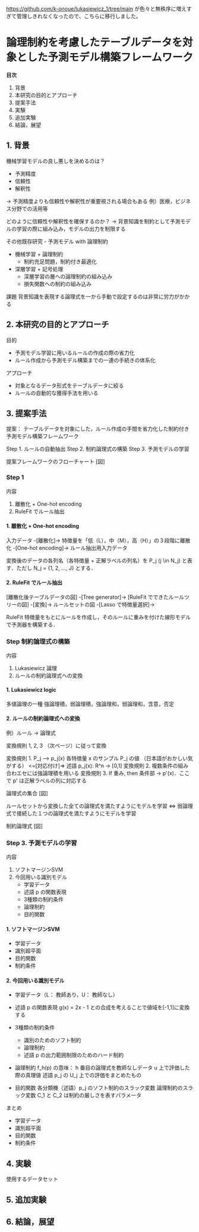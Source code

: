 https://github.com/k-onoue/lukasiewicz_1/tree/main が色々と無秩序に増えすぎて管理しきれなくなったので、こちらに移行しました。


# 論理制約を考慮したテーブルデータを対象とした予測モデル構築フレームワーク

__目次__

1. 背景
2. 本研究の目的とアプローチ
3. 提案手法
4. 実験
5. 追加実験
6. 結論，展望


## 1. 背景

機械学習モデルの良し悪しを決めるのは？

- 予測精度
- 信頼性
- 解釈性

→ 予測精度よりも信頼性や解釈性が重要視される場合もある
例）医療，ビジネス分野での活用等

どのように信頼性や解釈性を確保するのか？
→ 背景知識を制約として予測モデルの学習の際に組み込み，モデルの出力を制限する

その他既存研究 - 予測モデル with 論理制約
- 機械学習 + 論理制約
    - 制約充足問題，制約付き最適化
- 深層学習 + 記号処理
    - 深層学習の層への論理制約の組み込み
    - 損失関数への制約の組み込み

課題
背景知識を表現する論理式を一から手動で設定するのは非常に労力がかかる


## 2. 本研究の目的とアプローチ

目的
- 予測モデル学習に用いるルールの作成の際の省力化
- ルール作成から予測モデル構築までの一連の手続きの体系化

アプローチ
- 対象となるデータ形式をテーブルデータに絞る
- ルールの自動的な獲得手法を用いる


## 3. 提案手法

提案： テーブルデータを対象にした，ルール作成の手間を省力化した制約付き予測モデル構築フレームワーク

Step 1. ルールの自動抽出
Step 2. 制約論理式の構築
Step 3. 予測モデルの学習

提案フレームワークのフローチャート
[図]

### Step 1

内容
1. 離散化 + One-hot encoding
2. RuleFit でルール抽出

#### 1. 離散化 + One-hot encoding

入力データ -[離散化]-> 特徴量を「低（L），中（M），高（H）」の３段階に離散化 -[One-hot encoding]-> ルール抽出用入力データ

変換後のデータの各列名（各特徴量 + 正解ラベルの列名）を P_j (j \in N_j) と表す．ただし N_j = {1, 2, ..., J} とする．

#### 2. RuleFit でルール抽出

[離散化後テーブルデータの図] -[Tree generator]-> [RuleFit でできたルールツリーの図] -[変換]-> ルールセットの図 -[Lasso で特徴量選択]->

RuleFit
特徴量をもとにルールを作成し，そのルールに重みを付けた線形モデルで予測器を構築する．

### Step 制約論理式の構築

内容 
1. Lukasiewicz 論理
2. ルールの制約論理式への変換

#### 1. Lukasiewicz logic

多値論理の一種
強論理積，弱論理積，強論理和，弱論理和，含意，否定


#### 2. ルールの制約論理式への変換

例）ルール → 論理式

変換規則 1, 2, 3 （次ページ）に従って変換

変換規則 1. P_j --> p_j(x) 各特徴量 x のサンプル P_j の値 （日本語がおかしい気がする） <=[対応付け]=> 述語 p_j(x): R^n -> [0,1]
変換規則 2. 複数条件の組み合わエセには強論理積を用いる
変換規則 3. If 重み, then 条件部 -> p'(x)．ここで p' は正解ラベルの列に対応する

論理式の集合
[図]

ルールセットから変換した全ての論理式を満たすようにモデルを学習 <=> 弱論理式で接続した１つの論理式を満たすようにモデルを学習

制約論理式
[図]


### Step 3. 予測モデルの学習
内容
1. ソフトマージンSVM
2. 今回用いる識別モデル
    - 学習データ
    - 述語 p の関数表現
    - 3種類の制約条件
    - 論理制約
    - 目的関数

#### 1. ソフトマージンSVM
- 学習データ
- 識別超平面
- 目的関数
- 制約条件

#### 2. 今回用いる識別モデル
- 学習データ（L： 教師あり，U： 教師なし）
- 述語 p の関数表現
g(x) = 2x - 1 との合成を考えることで値域を[-1,1]に変換する

- 3種類の制約条件
    - 識別のためのソフト制約
    - 論理制約
    - 述語 p の出力範囲制限のためのハード制約

- 論理制約
f_h(p) の意味： h 番目の論理式を教師なしデータ u 上で評価した際の真理値
述語 p_j の U_j 上での評価をまとめたもの

- 目的関数 
各分類機（述語）p_j のソフト制約のスラック変数
論理制約のスラック変数
C_1 と C_2 は制約の厳しさを表すパラメータ

まとめ
- 学習データ
- 識別超平面
- 目的関数
- 制約条件


## 4. 実験

使用するデータセット






## 5. 追加実験



## 6. 結論，展望



